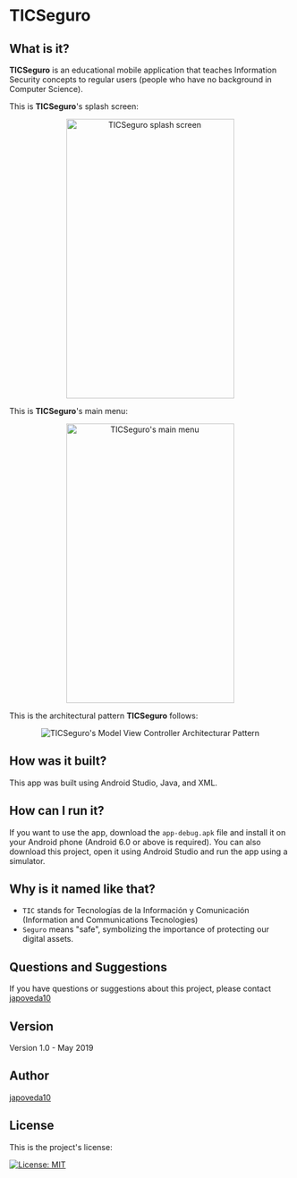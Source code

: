 # TICSeguro

## What is it?

**TICSeguro** is an educational mobile application that teaches Information Security concepts to regular users (people who have no background in Computer Science).

This is **TICSeguro**'s splash screen:

<p align="center">
  <img alt="TICSeguro splash screen" src="https://github.com/JulioPoveda/TICSeguro/blob/master/images/TICSeguro_splash_screen.png?raw=true" height="500" width="300">
</p>

This is **TICSeguro**'s main menu:

<p align="center">
  <img alt="TICSeguro's main menu" src="https://github.com/JulioPoveda/TICSeguro/blob/master/images/TICSeguro_main_menu.png?raw=true" height="500" width="300">
</p>

This is the architectural pattern **TICSeguro** follows:

<p align="center">
  <img alt="TICSeguro's Model View Controller Architecturar Pattern" src="https://raw.githubusercontent.com/japoveda10/TICSeguro/master/images/ARCHITECTURAL_PATTERN.png">
</p>

## How was it built?

This app was built using Android Studio, Java, and XML.

## How can I run it?

If you want to use the app, download the `app-debug.apk` file and install it on your Android phone (Android 6.0 or above is required). You can also download this project, open it using Android Studio and run the app using a simulator.

## Why is it named like that?

* ```TIC``` stands for Tecnologías de la Información y Comunicación (Information and Communications Tecnologies)
* ```Seguro``` means "safe", symbolizing the importance of protecting our digital assets.

## Questions and Suggestions

If you have questions or suggestions about this project, please contact [japoveda10](mailto:ja.poveda10@uniandes.edu.co)

## Version

Version 1.0 - May 2019

## Author

[japoveda10](https://github.com/japoveda10)

## License

This is the project's license:

[![License: MIT](https://img.shields.io/badge/License-MIT-yellow.svg)](https://opensource.org/licenses/MIT)
